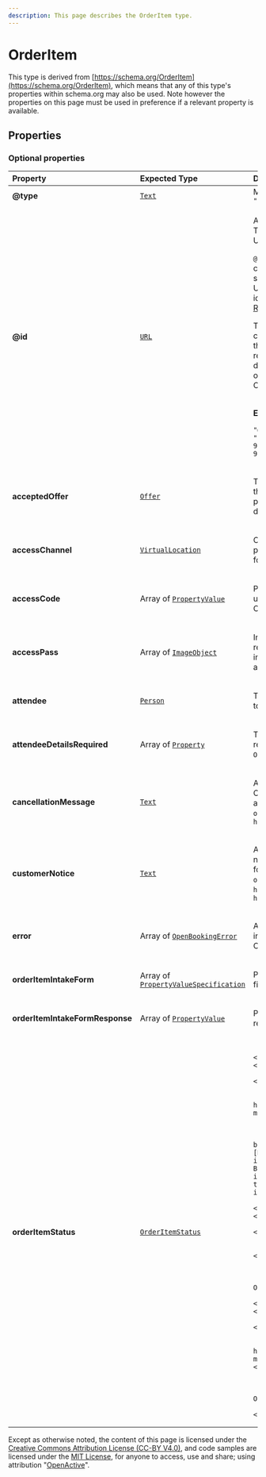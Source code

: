 ```yaml
---
description: This page describes the OrderItem type.
---
```


# OrderItem

This type is derived from [https://schema.org/OrderItem](https://schema.org/OrderItem), which means that any of this type's properties within schema.org may also be used. Note however the properties on this page must be used in preference if a relevant property is available.

## **Properties**

### **Optional properties**
    
<table>
  <thead>
    <tr>
      <th style="text-align:left">Property</th>
      <th style="text-align:left">Expected Type</th>
      <th style="text-align:left">Description</th>
    </tr>
  </thead>
  <tbody>
    <tr>
      <td style="text-align:left"><b>@type</b></td>
      <td style="text-align:left">
        <a href="https://schema.org/Text"><code>Text</code></a>
      </td>
      <td style="text-align:left">
        Must always be present and set to <code>"@type": "OrderItem"</code>
      </td>
    </tr>
    <tr>
      <td style="text-align:left"><b>@id</b></td>
      <td style="text-align:left">
        <a href="https://schema.org/URL"><code>URL</code></a>
      </td>
      <td style="text-align:left">
        <p>A unique URI-based identifier for the record. The value of <code>@id</code> must always be an absolute URI.</p><p><code>@id</code> properties are used as identifiers for compatibility with JSON-LD. The value of such a property must always be an absolute URI that provides a stable globally unique identifier for the resource, as described in <a href="https://tools.ietf.org/html/rfc3986">RFC3986</a>.</p><p>The primary purpose of the URI format in this context is to provide natural namespacing for the identifier. Hence, the URI itself may not resolve to a valid endpoint, but must use a domain name controlled by the resource owner (the organisation responsible for the OpenActive open data feed).</p><p></br><b>Example</b></p><p><code>"@id": "https://api.example.com/orders/1a80eca5-99f1-4e9a-81da-937e5621b246#/orderedItem/12345"</code></p>
      </td>
    </tr>
    <tr>
      <td style="text-align:left"><b>acceptedOffer</b></td>
      <td style="text-align:left">
        <a href="https://developer.openactive.io/data-model/types/offer"><code>Offer</code></a>
      </td>
      <td style="text-align:left">
        <p>The offer from the associated orderedItem that has been selected by the Customer. The price of this includes or excludes tax depending on the taxMode of the Order.</p>
      </td>
    </tr>
    <tr>
      <td style="text-align:left"><b>accessChannel</b></td>
      <td style="text-align:left">
        <a href="https://developer.openactive.io/data-model/types/virtuallocation"><code>VirtualLocation</code></a>
      </td>
      <td style="text-align:left">
        <p>Channel through which the user can participate in the Opportunity. Not applicable for an OrderQuote.</p>
      </td>
    </tr>
    <tr>
      <td style="text-align:left"><b>accessCode</b></td>
      <td style="text-align:left">
        Array of <a href="https://developer.openactive.io/data-model/types/propertyvalue"><code>PropertyValue</code></a>
      </td>
      <td style="text-align:left">
        <p>PropertyValue that contains a text value usable for entrance. Not applicable for an  OrderQuote.</p>
      </td>
    </tr>
    <tr>
      <td style="text-align:left"><b>accessPass</b></td>
      <td style="text-align:left">
        Array of <a href="https://developer.openactive.io/data-model/types/imageobject"><code>ImageObject</code></a>
      </td>
      <td style="text-align:left">
        <p>ImageObject or Barcode that contains reference to an asset (e.g. Barcode, QR code image or PDF) usable for entrance. Not applicable for an OrderQuote.</p>
      </td>
    </tr>
    <tr>
      <td style="text-align:left"><b>attendee</b></td>
      <td style="text-align:left">
        <a href="https://developer.openactive.io/data-model/types/person"><code>Person</code></a>
      </td>
      <td style="text-align:left">
        <p>The person attending the Opportunity related to the OrderItem.</p>
      </td>
    </tr>
    <tr>
      <td style="text-align:left"><b>attendeeDetailsRequired</b></td>
      <td style="text-align:left">
        Array of <a href="https://schema.org/Property"><code>Property</code></a>
      </td>
      <td style="text-align:left">
        <p>The properties of <code>schema:Person</code> that are required to describe an <code>attendee</code> for this <code>OrderItem</code>.</p>
      </td>
    </tr>
    <tr>
      <td style="text-align:left"><b>cancellationMessage</b></td>
      <td style="text-align:left">
        <a href="https://schema.org/Text"><code>Text</code></a>
      </td>
      <td style="text-align:left">
        <p>A message set by the Seller in the event of Opportunity cancellation, only applicable for an  <code>Order</code> and where the <code>OrderItem</code> has <code>orderItemStatus</code> set to <code>https://openactive.io/SellerCancelled</code></p>
      </td>
    </tr>
    <tr>
      <td style="text-align:left"><b>customerNotice</b></td>
      <td style="text-align:left">
        <a href="https://schema.org/Text"><code>Text</code></a>
      </td>
      <td style="text-align:left">
        <p>A message set by the Seller to trigger a notification to the Customer, only applicable for an <code>Order</code> and where the <code>OrderItem</code> has <code>orderItemStatus</code> set to  <code>https://openactive.io/OrderItemConfirmed</code> or <code>https://openactive.io/CustomerAttended</code></p>
      </td>
    </tr>
    <tr>
      <td style="text-align:left"><b>error</b></td>
      <td style="text-align:left">
        Array of <a href="https://developer.openactive.io/data-model/types/openbookingerror"><code>OpenBookingError</code></a>
      </td>
      <td style="text-align:left">
        <p>Array of errors related to the OrderItem being included in the Order, only applicable for an  OrderQuote.</p>
      </td>
    </tr>
    <tr>
      <td style="text-align:left"><b>orderItemIntakeForm</b></td>
      <td style="text-align:left">
        Array of <a href="https://developer.openactive.io/data-model/types/propertyvaluespecification"><code>PropertyValueSpecification</code></a>
      </td>
      <td style="text-align:left">
        <p>PropertyValueSpecifications that describe fields in the orderItemIntakeForm.</p>
      </td>
    </tr>
    <tr>
      <td style="text-align:left"><b>orderItemIntakeFormResponse</b></td>
      <td style="text-align:left">
        Array of <a href="https://developer.openactive.io/data-model/types/propertyvalue"><code>PropertyValue</code></a>
      </td>
      <td style="text-align:left">
        <p>PropertyValues that contains a text value responses to the orderItemIntakeForm.</p>
      </td>
    </tr>
    <tr>
      <td style="text-align:left"><b>orderItemStatus</b></td>
      <td style="text-align:left">
        <a href="https://openactive.io/OrderItemStatus"><code>OrderItemStatus</code></a>
      </td>
      <td style="text-align:left">
        
      </td>
    </tr>
    <tr>
      <td style="text-align:left"><b>orderedItem</b></td>
      <td style="text-align:left">
        <a href="https://developer.openactive.io/data-model/types/event"><code>Event</code></a>
      </td>
      <td style="text-align:left">
        <p>The specific bookable Thing that has been selected by the Customer. See the [Modelling-Opportunity-Data] for more information on these types. Note that the Broker Request and Orders feed only require id within these objects to be included; in these contexts, all other properties are ignored.</p>
      </td>
    </tr>
    <tr>
      <td style="text-align:left"><b>position</b></td>
      <td style="text-align:left">
        <a href="https://schema.org/Integer"><code>Integer</code></a>
      </td>
      <td style="text-align:left">
        <p>An integer representing the order of OrderItems within the array.</p>
      </td>
    </tr>
    <tr>
      <td style="text-align:left"><b>unitTaxSpecification</b></td>
      <td style="text-align:left">
        Array of <a href="https://developer.openactive.io/data-model/types/taxchargespecification"><code>TaxChargeSpecification</code></a>
      </td>
      <td style="text-align:left">
        <p>Breakdown of tax payable for the OrderItem.</p>
      </td>
    </tr>
  </tbody>
</table>






Except as otherwise noted, the content of this page is licensed under the [Creative Commons Attribution License (CC-BY V4.0)](https://creativecommons.org/licenses/by/4.0/), and code samples are licensed under the [MIT License](https://opensource.org/licenses/MIT), for anyone to access, use and share; using attribution "[OpenActive](https://www.openactive.io/)".
